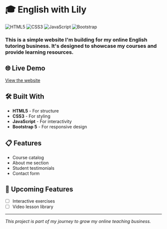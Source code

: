 # 🎓 English with Lily

![HTML5](https://img.shields.io/badge/HTML5-E34F26?style=for-the-badge&logo=html5&logoColor=white)
![CSS3](https://img.shields.io/badge/CSS3-1572B6?style=for-the-badge&logo=css3&logoColor=white)
![JavaScript](https://img.shields.io/badge/JavaScript-F7DF1E?style=for-the-badge&logo=javascript&logoColor=black)
![Bootstrap](https://img.shields.io/badge/Bootstrap-7952B3?style=for-the-badge&logo=bootstrap&logoColor=white)

### This is a simple website I'm building for my online English tutoring business. It's designed to showcase my courses and provide learning resources.

## 🌐 Live Demo
[View the website](https://lilitr09.github.io/English-with-Lily/)

## 🛠️ Built With
- **HTML5** - For structure
- **CSS3** - For styling
- **JavaScript** - For interactivity
- **Bootstrap 5** - For responsive design

## 📋 Features
- Course catalog
- About me section
- Student testimonials
- Contact form

## 🚀 Upcoming Features
- [ ] Interactive exercises
- [ ] Video lesson library

---

*This project is part of my journey to grow my online teaching business.*
